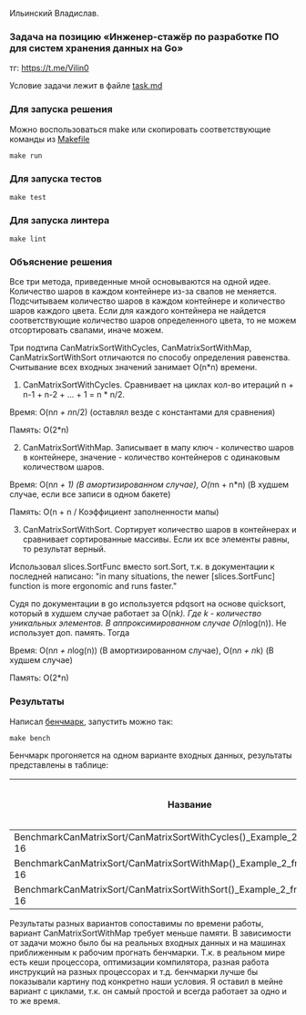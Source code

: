 Ильинский Владислав. 

### Задача на позицию «Инженер-стажёр по разработке ПО для систем хранения данных на Go»

тг: https://t.me/Vilin0

Условие задачи лежит в файле [task.md](task.md)

### Для запуска решения
Можно воспользоваться make или скопировать соответствующие команды из [Makefile](Makefile)
```shell
make run
```

### Для запуска тестов
```shell
make test
```

### Для запуска линтера
```shell
make lint
```

### Объяснение решения
Все три метода, приведенные мной основываются на одной идее. Количество шаров в каждом контейнере из-за свапов не 
меняется. Подсчитываем количество шаров в каждом контейнере и количество шаров каждого цвета. Если для каждого
контейнера не найдется соответствующие количество шаров определенного цвета, то не можем отсортировать свапами,
иначе можем.

Три подтипа CanMatrixSortWithCycles, CanMatrixSortWithMap, CanMatrixSortWithSort отличаются по способу определения 
равенства. Считывание всех входных значений занимает O(n*n) времени.

1. CanMatrixSortWithCycles. Сравнивает на циклах кол-во итераций n + n-1 + n-2 + ... + 1 = n * n/2.

Время: O(n*n + n*n/2) (оставлял везде с константами для сравнения)

Память: O(2*n)

2. CanMatrixSortWithMap. Записывает в мапу ключ - количество шаров в контейнере,
значение - количество контейнеров с одинаковым количеством шаров.

Время: O(n*n + 1) (В амортизированном случае), O(n*n + n*n) (В худшем случае, если все записи в одном бакете)

Память: O(n + n / Коэффициент заполненности мапы)

3. CanMatrixSortWithSort. Сортирует количество шаров в контейнерах и сравнивает сортированные массивы. 
Если их все элементы равны, то результат верный.

Использовал slices.SortFunc вместо sort.Sort, т.к. в документации к последней написано: 
"in many situations, the newer [slices.SortFunc] function is more ergonomic and runs faster."

Судя по документации в go используется pdqsort на основе quicksort, который в худшем случае работает за O(n*k). Где k - 
количество уникальных элементов. В аппроксимированном случае O(n*log(n)). Не использует доп. память. Тогда

Время: O(n*n + n*log(n)) (В амортизированном случае), O(n*n + n*k) (В худшем случае)

Память: O(2*n)

### Результаты 
Написал [бенчмарк](can_matrix_sort_test.go), запустить можно так:
```shell
make bench
```

Бенчмарк прогоняется на одном варианте входных данных, результаты представлены в таблице: 

| Название                                                                   | количество прогонов  | время работы на операцию  | выделенная память на операцию  | кол-во аллокаций памяти на операцию  |
|----------------------------------------------------------------------------|----------------------|---------------------------|--------------------------------|--------------------------------------|
| BenchmarkCanMatrixSort/CanMatrixSortWithCycles()_Example_2_from_task.md-16 | 875329               | 1834 ns/op                | 152 B/op                       | 15 allocs/op                         |
| BenchmarkCanMatrixSort/CanMatrixSortWithMap()_Example_2_from_task.md-16    | 755131               | 1802 ns/op                | 128 B/op                       | 14 allocs/op                         |
| BenchmarkCanMatrixSort/CanMatrixSortWithSort()_Example_2_from_task.md-16   | 901951               | 1784 ns/op                | 152 B/op                       | 15 allocs/op                         |

Результаты разных вариантов сопоставимы по времени работы, вариант CanMatrixSortWithMap требует меньше памяти.
В зависимости от задачи можно было бы на реальных входных данных и на машинах приближенным к рабочим прогнать бенчмарки.
Т.к. в реальном мире есть кеши процессора, оптимизации компилятора, разная работа инструкций на разных процессорах и
т.д. бенчмарки лучше бы показывали картину под конкретно наши условия. Я оставил в мейне вариант с циклами, т.к. он
самый простой и всегда работает за одно и то же время.
